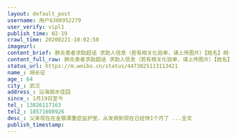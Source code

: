 ```yaml
---
layout: default_post
username: 用户6308952279
user_verify: vipl1
publish_time: 02-19
crawl_time: 20200221-10:02:50
imageurl: 
content_brief: 肺炎患者求助超话 求助人信息（若有相关化验单，请上传图片）【姓名】胡长征【年龄】64【所在城市】武汉【所在小区、社区】沿海丽水佳园【患病时间】1月19日至今【联系方式】13026117163【其他紧急联系人】18571608926【病情描述】父亲现在在金银潭重症监护室，从发病到现在已经快1个月了 ...全文
content_full_raw: 肺炎患者求助超话 求助人信息（若有相关化验单，请上传图片）【姓名】胡长征【年龄】64【所在城市】武汉【所在小区、社区】沿海丽水佳园【患病时间】1月19日至今【联系方式】13026117163【其他紧急联系人】18571608926【病情描述】父亲现在在金银潭重症监护室，从发病到现在已经快1个月了 ...全文
status_url: https://m.weibo.cn/status/4473825113113421
name_: 胡长征
age_: 64
city_: 武汉
address_: 沿海丽水佳园
since_: 1月19日至今
tel_: 13026117163
tel2_: 18571608926
desc_: 父亲现在在金银潭重症监护室，从发病到现在已经快1个月了 ...全文
publish_timestamp: 
---
```

